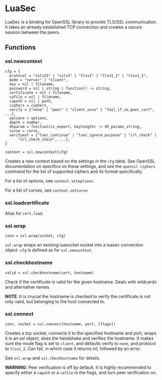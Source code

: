 LuaSec
======

LuaSec is a binding for OpenSSL library to provide TLS/SSL communication. It
takes an already established TCP connection and creates a secure session
between the peers.

Functions
---------

### ssl.newcontext ###

    cfg = {
      protocol = "sslv23" | "sslv3" | "tlsv1" | "tlsv1_1" | "tlsv1_2",
      mode = "server" | "client",
      key = nil | filename,
      password = nil | string | function() -> string,
      certificate = nil | filename,
      cafile = nil | filename,
      capath = nil | path,
      ciphers = ciphers,
      verify = {"none" | "peer" | "client_once" | "fail_if_no_peer_cert", ...},
      options = options,
      depth = number,
      dhparam = function(is_export, keylength) -> dh_params_string,
      curve = curve,
      verifyext = {"lsec_continue" | "lsec_ignore_purpose" | "crl_check" |
          "crl_check_chain", ...},
    }

    context = ssl.newcontext(cfg)

Creates a new context based on the settings in the `cfg` table.
See OpenSSL documentation on specifics on these settings, and see the `openssl
ciphers` command for the list of supported ciphers and its format specifically.

For a list of options, see `context.setoptions`.

For a list of curves, see `context.setcurve`.

### ssl.loadcertificate ###
Alias for `cert.load`.

### ssl.wrap ###

    conn = ssl.wrap(socket, cfg)

`ssl.wrap` wraps an existing luasocket socket into a luasec connection object.
`cfg` is defined as for `ssl.newcontext`.

### ssl.checkhostname ###

    valid = ssl.checkhostname(cert, hostname)

Check if the certificate is valid for the given hostname. Deals with wildcards
and alternative names.

**NOTE**: It is crucial the hostname is checked to verify the certificate is
not only valid, but belonging to the host connected to.

### ssl.connect ###

    conn, socket = ssl.connect(hostname, port, [flags])

Creates a tcp socket, connects it to the specified hostname and port, wraps it
in an ssl object, does the handshake and verifies the hostname. It makes sure
the mode flag is set to `client`, and defaults verify to `none`, and protocol
to `tlsv1_2`. Can fail, in which case it returns nil, followed by an error.

See `ssl.wrap` and `ssl.checkhostname` for details.

**WARNING**: Peer verification is off by default. It is highly recommended to
specify either a `capath` or a `cafile` in the flags, and turn peer
verification on.
